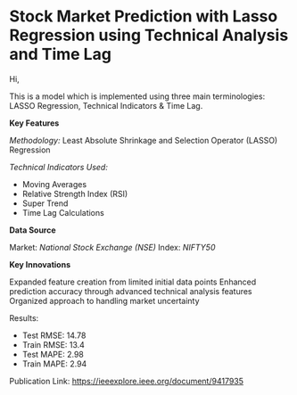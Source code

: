 # Stock Market Prediction with Lasso Regression using Technical Analysis and Time Lag 

Hi,

This is a model which is implemented using three main terminologies: LASSO Regression, 
Technical Indicators & Time Lag. 

**Key Features**

_Methodology:_ 
    Least Absolute Shrinkage and Selection Operator (LASSO) Regression

_Technical Indicators Used:_

  * Moving Averages
  * Relative Strength Index (RSI)
  * Super Trend
  * Time Lag Calculations

**Data Source**

  Market: _National Stock Exchange (NSE)_
  Index: _NIFTY50_

**Key Innovations**

  Expanded feature creation from limited initial data points
  Enhanced prediction accuracy through advanced technical analysis features
  Organized approach to handling market uncertainty


Results: 
  * Test RMSE: 14.78
  * Train RMSE: 13.4
  * Test MAPE: 2.98
  * Train MAPE: 2.94

Publication Link: https://ieeexplore.ieee.org/document/9417935
